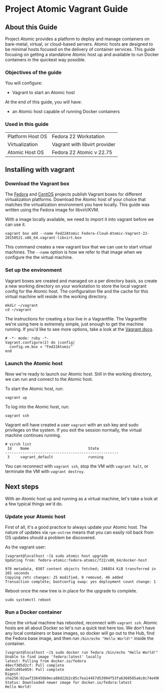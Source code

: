 # Project Atomic Vagrant Guide

## About this Guide
Project Atomic provides a platform to deploy and manage containers on bare-metal, virtual, or cloud-based servers.  Atomic hosts are designed to be minimal hosts focused on the delivery of container services.  This guide focusing on getting a standalone Atomic host up and available to run Docker containers in the quickest way possible.

### Objectives of the guide
You will configure:

* Vagrant to start an Atomic host

At the end of this guide, you will have:

* an Atomic host capable of running Docker containers

### Used in this guide
|  |  |
|---|---|
| Platform Host OS | Fedora 22 Workstation |
| Virtualization | Vagrant with libvirt provider |
| Atomic Host OS | Fedora 22 Atomic v 22.75 |

## Installing with vagrant

### Download the Vagrant box

The [Fedora](https://getfedora.org/cloud/download/atomic.html) and [CentOS](http://cloud.centos.org/centos/7/atomic/images/) projects publish Vagrant boxes for different virtualization platforms.  Download the Atomic host of your choice that matches the virtualization environment you have locally.  This guide was written using the Fedora image for libvirt/KVM.

With a image locally available, we need to import it into vagrant before we can use it.

```
vagrant box add --name Fed22Atomic Fedora-Cloud-Atomic-Vagrant-22-20150521.x86_64.vagrant-libvirt.box
```

This command creates a new vagrant box that we can use to start virtual machines.  The `--name` option is how we refer to that image when we configure the the virtual machine.

### Set up the environment

Vagrant boxes are created and managed on a per directory basis, so create a new working directory on your workstation to store the local vagrant config for the Atomic host.  The configuration file and the cache for this virtual machine will reside in the working directory.  

```
mkdir ~/vagrant
cd ~/vagrant
```
The instructions for creating a box live in a Vagrantfile.  The Vagrantfile we're using here is extremely simple, just enough to get the machine running.  If you'd like to see more options, take a look at the [Vagrant docs](http://docs.vagrantup.com/v2/vagrantfile/).

```
# -*- mode: ruby -*-
Vagrant.configure(2) do |config|
  config.vm.box = "Fed22Atomic"
end
```

### Launch the Atomic host
Now we're ready to launch our Atomic host.  Still in the working directory, we can run and connect to the Atomic host.  

To start the Atomic host, run:

`vagrant up`

To log into the Atomic host, run:

`vagrant ssh`

Vagrant will have created a user `vagrant` with an ssh key and sudo privileges on the system.  If you exit the session normally, the virtual machine continues running.  

```
# virsh list
 Id    Name                           State
----------------------------------------------------
 3     vagrant_default                running
```

You can reconnect with `vagrant ssh`, stop the VM with `vagrant halt`, or terminate the VM with `vagrant destroy`.

## Next steps
With an Atomic host up and running as a virtual machine, let's take a look at a few typical things we'd do.

### Update your Atomic host
First of all, it's a good practice to always update your Atomic host.  The nature of updates via `rpm-ostree` means that you can easily roll back from OS updates should a problem be discovered.

As the vagrant user:

```
[vagrant@localhost ~]$ sudo atomic host upgrade
Updating from: fedora-atomic:fedora-atomic/f22/x86_64/docker-host

978 metadata, 6507 content objects fetched; 246854 KiB transferred in 165 seconds
Copying /etc changes: 25 modified, 0 removed, 46 added
Transaction complete; bootconfig swap: yes deployment count change: 1
```

Reboot once the new tree is in place for the upgrade to complete.

```
sudo systemctl reboot
```

### Run a Docker container
Once the virtual machine has rebooted, reconnect with `vagrant ssh`.  Atomic hosts are all about Docker so let's run a quick test here too.  We don't have any local containers or base images, so docker will go out to the Hub, find the Fedora base image, and then run `/bin/echo "Hello World!"` inside the container.

```
[vagrant@localhost ~]$ sudo docker run fedora /bin/echo "Hello World!"
Unable to find image 'fedora:latest' locally
latest: Pulling from docker.io/fedora
48ecf305d2cf: Pull complete
ded7cd95e059: Pull complete
Digest: sha256:02aaf336456b9eca88d22b2c85cfea14457d53994f53fa6360585a6c0c74e490
Status: Downloaded newer image for docker.io/fedora:latest
Hello World!
```
